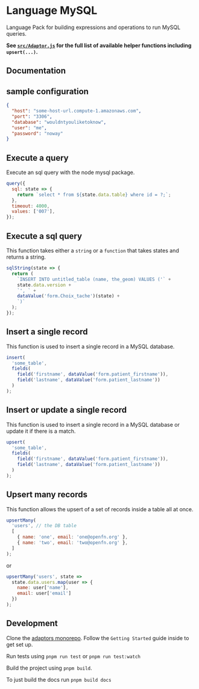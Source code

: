 # Language MySQL

Language Pack for building expressions and operations to run MySQL queries.

**See
[`src/Adaptor.js`](https://github.com/OpenFn/language-mysql/blob/master/src/Adaptor.js)
for the full list of available helper functions including `upsert(...)`.**

## Documentation

## sample configuration

```json
{
  "host": "some-host-url.compute-1.amazonaws.com",
  "port": "3306",
  "database": "wouldntyouliketoknow",
  "user": "me",
  "password": "noway"
}
```

## Execute a query

Execute an sql query with the node mysql package.

```js
query({
  sql: state => {
    return `select * from ${state.data.table} where id = ?;`;
  },
  timeout: 4000,
  values: ['007'],
});
```

## Execute a sql query

This function takes either a `string` or a `function` that takes states and
returns a string.

```js
sqlString(state => {
  return (
    `INSERT INTO untitled_table (name, the_geom) VALUES ('` +
    state.data.version +
    `', ` +
    dataValue('form.Choix_tache')(state) +
    `)`
  );
});
```

## Insert a single record

This function is used to insert a single record in a MySQL database.

```js
insert(
  'some_table',
  fields(
    field('firstname', dataValue('form.patient_firstname')),
    field('lastname', dataValue('form.patient_lastname'))
  )
);
```

## Insert or update a single record

This function is used to insert a single record in a MySQL database or update it
if there is a match.

```js
upsert(
  'some_table',
  fields(
    field('firstname', dataValue('form.patient_firstname')),
    field('lastname', dataValue('form.patient_lastname'))
  )
);
```

## Upsert many records

This function allows the upsert of a set of records inside a table all at once.

```js
upsertMany(
  'users', // the DB table
  [
    { name: 'one', email: 'one@openfn.org' },
    { name: 'two', email: 'two@openfn.org' },
  ]
);
```

or

```js
upsertMany('users', state =>
  state.data.users.map(user => {
    name: user['name'],
    email: user['email']
  })
);
```

## Development

Clone the [adaptors monorepo](https://github.com/OpenFn/adaptors). Follow the
`Getting Started` guide inside to get set up.

Run tests using `pnpm run test` or `pnpm run test:watch`

Build the project using `pnpm build`.

To just build the docs run `pnpm build docs`
